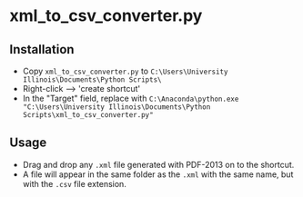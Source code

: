 # xml_to_csv_converter.py

## Installation

- Copy `xml_to_csv_converter.py` to `C:\Users\University Illinois\Documents\Python Scripts\`
- Right-click --> 'create shortcut'
- In the "Target" field, replace with `C:\Anaconda\python.exe "C:\Users\University Illinois\Documents\Python Scripts\xml_to_csv_converter.py"`

## Usage
 - Drag and drop any `.xml` file generated with PDF-2013 on to the shortcut. 
 - A file will appear in the same folder as the `.xml` with the same name, but with the `.csv` file extension.
